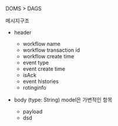 DOMS > DAGS



메시지구조

- header
    - workflow name
    - workflow transaction id
    - workflow create time
    - event type
    - event create time
    - isAck
    - event histories
    - rotinginfo

- body (type: String) model은 가변적인 항목
    - payload 
    - dsd

